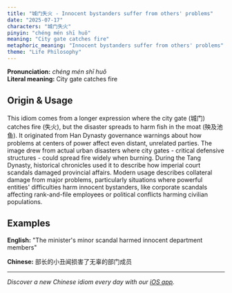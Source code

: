 ```yaml
---
title: "城门失火 - Innocent bystanders suffer from others' problems"
date: "2025-07-17"
characters: "城门失火"
pinyin: "chéng mén shī huǒ"
meaning: "City gate catches fire"
metaphoric_meaning: "Innocent bystanders suffer from others' problems"
theme: "Life Philosophy"
---
```


**Pronunciation:** *chéng mén shī huǒ*  
**Literal meaning:** City gate catches fire

## Origin & Usage

This idiom comes from a longer expression where the city gate (城门) catches fire (失火), but the disaster spreads to harm fish in the moat (殃及池鱼). It originated from Han Dynasty governance warnings about how problems at centers of power affect even distant, unrelated parties. The image drew from actual urban disasters where city gates - critical defensive structures - could spread fire widely when burning. During the Tang Dynasty, historical chronicles used it to describe how imperial court scandals damaged provincial affairs. Modern usage describes collateral damage from major problems, particularly situations where powerful entities' difficulties harm innocent bystanders, like corporate scandals affecting rank-and-file employees or political conflicts harming civilian populations.

## Examples

**English:** "The minister's minor scandal harmed innocent department members"

**Chinese:** 部长的小丑闻损害了无辜的部门成员

---

*Discover a new Chinese idiom every day with our [iOS app](https://apps.apple.com/us/app/daily-chinese-idioms/id6670238264).*
